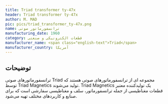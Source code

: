 ```yaml
---
title: Triad transformer ty-47x
header: Triad transformer ty-47x
author: M. MAD
pic: pics/triad_transformer_ty-47x.png
name: ترانسفورماتور صوتی
manufacturing_date: 1960
category: قطعات الکترونیکی و صنعتی
manufacturer_name: <span class="english-text">Triad</span>
manufacturer_country: آمریکا
---
```


<h2 class="fa-IR-explanation-header">توضیحات</h2>
<p>
ترانسفورماتورهای صوتی
<span class="english-text">Triad</span>
مجموعه ای از ترانسفورماتورهای صوتی هستند که توسط
<span class="english-text">Triad Magnetics</span>
تولید می‌شوند.
<span class="english-text">Triad Magnetics</span>
یک تولیدکننده معتبر قطعات مغناطیسی از جمله ترانسفورماتور، سلف و مغناطیسی
سفارشی است که برای صنایع و کاربردهای مختلف تهیه می‌شود.
</p>
